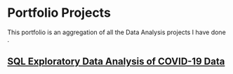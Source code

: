 # Portfolio Projects
 This portfolio is an aggregation of all the Data Analysis projects I have done .


## [SQL Exploratory Data Analysis of COVID-19 Data](https://github.com/jjjeorgee/Nigeria_Covid_Stats_Analysis)
